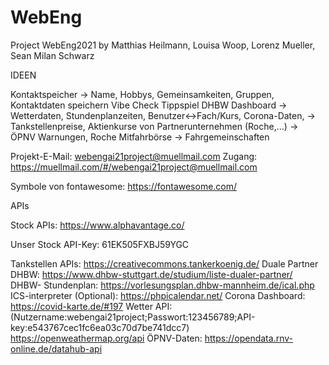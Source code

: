 # WebEng
Project WebEng2021 by Matthias Heilmann, Louisa Woop, Lorenz Mueller, Sean Milan Schwarz

IDEEN

Kontaktspeicher -> Name, Hobbys, Gemeinsamkeiten, Gruppen, Kontaktdaten speichern
Vibe Check
Tippspiel
DHBW Dashboard -> Wetterdaten, Stundenplanzeiten, Benutzer<->Fach/Kurs, Corona-Daten, 
	       -> Tankstellenpreise, Aktienkurse von Partnerunternehmen (Roche,...)
	       -> ÖPNV Warnungen, 
Roche Mitfahrbörse -> Fahrgemeinschaften

Projekt-E-Mail:	webengai21project@muellmail.com
Zugang:			https://muellmail.com/#/webengai21project@muellmail.com

Symbole von fontawesome: https://fontawesome.com/

APIs

Stock APIs:
https://www.alphavantage.co/

Unser Stock API-Key: 61EK505FXBJ59YGC

Tankstellen APIs:
https://creativecommons.tankerkoenig.de/
Duale Partner DHBW:
https://www.dhbw-stuttgart.de/studium/liste-dualer-partner/
DHBW- Stundenplan:
https://vorlesungsplan.dhbw-mannheim.de/ical.php
ICS-interpreter (Optional):
https://phpicalendar.net/ 
Corona Dashboard:
https://covid-karte.de/#197
Wetter API: (Nutzername:webengai21project;Passwort:123456789;API-key:e543767cec1fc6ea03c70d7be741dcc7)
https://openweathermap.org/api
ÖPNV-Daten:
https://opendata.rnv-online.de/datahub-api 
